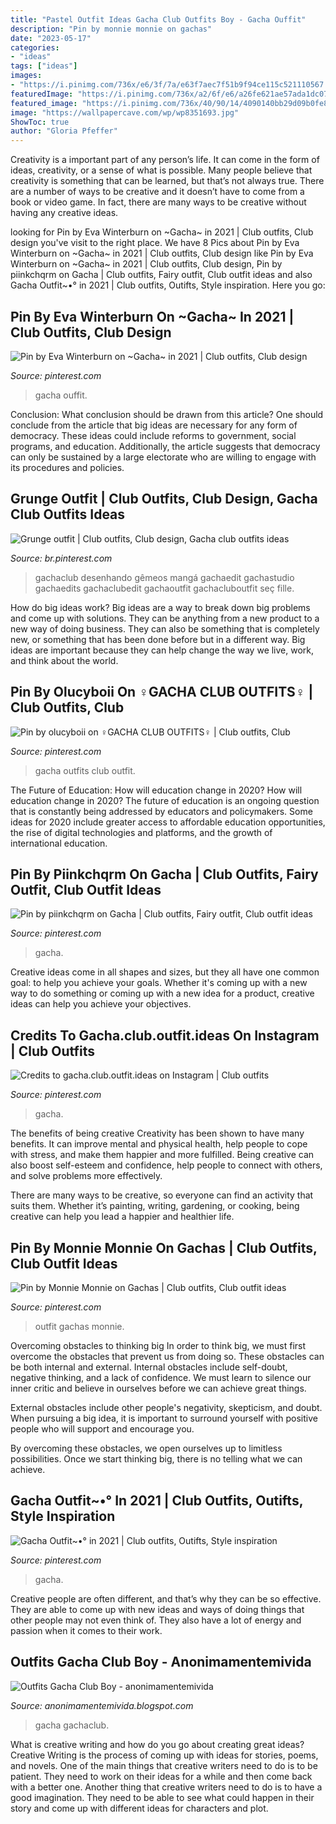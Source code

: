 ```yaml
---
title: "Pastel Outfit Ideas Gacha Club Outfits Boy - Gacha Ouffit"
description: "Pin by monnie monnie on gachas"
date: "2023-05-17"
categories:
- "ideas"
tags: ["ideas"]
images:
- "https://i.pinimg.com/736x/e6/3f/7a/e63f7aec7f51b9f94ce115c521110567.jpg"
featuredImage: "https://i.pinimg.com/736x/a2/6f/e6/a26fe621ae57ada1dc0726b9643b6695.jpg"
featured_image: "https://i.pinimg.com/736x/40/90/14/4090140bb29d09b0fe8bf275404b97a0.jpg"
image: "https://wallpapercave.com/wp/wp8351693.jpg"
ShowToc: true
author: "Gloria Pfeffer"
---
```



Creativity is a important part of any person’s life. It can come in the form of ideas, creativity, or a sense of what is possible. Many people believe that creativity is something that can be learned, but that’s not always true. There are a number of ways to be creative and it doesn’t have to come from a book or video game. In fact, there are many ways to be creative without having any creative ideas.

	

		
looking for Pin by Eva Winterburn on ~Gacha~ in 2021 | Club outfits, Club design you've visit to the right place. We have 8 Pics about Pin by Eva Winterburn on ~Gacha~ in 2021 | Club outfits, Club design like Pin by Eva Winterburn on ~Gacha~ in 2021 | Club outfits, Club design, Pin by piinkchqrm on Gacha | Club outfits, Fairy outfit, Club outfit ideas and also Gacha Outfit~•° in 2021 | Club outfits, Outifts, Style inspiration. Here you go:
		
    
## Pin By Eva Winterburn On ~Gacha~ In 2021 | Club Outfits, Club Design

<img loading=lazy src="https://i.pinimg.com/736x/a2/6f/e6/a26fe621ae57ada1dc0726b9643b6695.jpg" onerror="this.onerror=null;this.src='https://tse1.mm.bing.net/th?id=OIP.YHLZWe735bNjvxxBDRWYVQHaHa&amp;pid=15.1';" alt="Pin by Eva Winterburn on ~Gacha~ in 2021 | Club outfits, Club design">

_Source: pinterest.com_

>gacha ouffit. 

	

Conclusion: What conclusion should be drawn from this article?
One should conclude from the article that big ideas are necessary for any form of democracy. These ideas could include reforms to government, social programs, and education. Additionally, the article suggests that democracy can only be sustained by a large electorate who are willing to engage with its procedures and policies.

    
## Grunge Outfit | Club Outfits, Club Design, Gacha Club Outfits Ideas

<img loading=lazy src="https://i.pinimg.com/originals/57/04/14/570414dbf414992045904a7f5ec27ea2.jpg" onerror="this.onerror=null;this.src='https://tse3.mm.bing.net/th?id=OIP.LQyA8pxYl0lOjucBknBljwHaHb&amp;pid=15.1';" alt="Grunge outfit | Club outfits, Club design, Gacha club outfits ideas">

_Source: br.pinterest.com_

>gachaclub desenhando gêmeos mangá gachaedit gachastudio gachaedits gachaclubedit gachaoutfit gachacluboutfit seç fille. 

	

How do big ideas work?
Big ideas are a way to break down big problems and come up with solutions. They can be anything from a new product to a new way of doing business. They can also be something that is completely new, or something that has been done before but in a different way. Big ideas are important because they can help change the way we live, work, and think about the world.

    
## Pin By Olucyboii On ‍♀️GACHA CLUB OUTFITS‍♀️ | Club Outfits, Club

<img loading=lazy src="https://i.pinimg.com/736x/df/a8/c8/dfa8c8a285ebb96c649fe1cda069a09d.jpg" onerror="this.onerror=null;this.src='https://tse4.mm.bing.net/th?id=OIP.iyW8AeIDhbgC9fEjRUNCfQHaFh&amp;pid=15.1';" alt="Pin by olucyboii on ‍♀️GACHA CLUB OUTFITS‍♀️ | Club outfits, Club">

_Source: pinterest.com_

>gacha outfits club outfit. 

	

The Future of Education: How will education change in 2020?
How will education change in 2020? The future of education is an ongoing question that is constantly being addressed by educators and policymakers. Some ideas for 2020 include greater access to affordable education opportunities, the rise of digital technologies and platforms, and the growth of international education.

    
## Pin By Piinkchqrm On Gacha | Club Outfits, Fairy Outfit, Club Outfit Ideas

<img loading=lazy src="https://i.pinimg.com/736x/e6/3f/7a/e63f7aec7f51b9f94ce115c521110567.jpg" onerror="this.onerror=null;this.src='https://tse2.mm.bing.net/th?id=OIP.IH97fvUaMWDye_Esa7G06QHaG_&amp;pid=15.1';" alt="Pin by piinkchqrm on Gacha | Club outfits, Fairy outfit, Club outfit ideas">

_Source: pinterest.com_

>gacha. 

	

Creative ideas come in all shapes and sizes, but they all have one common goal: to help you achieve your goals. Whether it's coming up with a new way to do something or coming up with a new idea for a product, creative ideas can help you achieve your objectives.

    
## Credits To Gacha.club.outfit.ideas On Instagram | Club Outfits

<img loading=lazy src="https://i.pinimg.com/736x/e0/6d/22/e06d227f85ae7009adb8a4b544ef320c.jpg" onerror="this.onerror=null;this.src='https://tse2.mm.bing.net/th?id=OIP.SId-997fwTJJX9hnyjGNkgHaHY&amp;pid=15.1';" alt="Credits to gacha.club.outfit.ideas on Instagram | Club outfits">

_Source: pinterest.com_

>gacha. 

	

The benefits of being creative
Creativity has been shown to have many benefits. It can improve mental and physical health, help people to cope with stress, and make them happier and more fulfilled.
Being creative can also boost self-esteem and confidence, help people to connect with others, and solve problems more effectively.

There are many ways to be creative, so everyone can find an activity that suits them. Whether it’s painting, writing, gardening, or cooking, being creative can help you lead a happier and healthier life.

    
## Pin By Monnie Monnie On Gachas | Club Outfits, Club Outfit Ideas

<img loading=lazy src="https://i.pinimg.com/originals/7d/c6/d3/7dc6d38edb94b270be8078e50f3f94e4.jpg" onerror="this.onerror=null;this.src='https://tse2.mm.bing.net/th?id=OIP.kjs4_v3tbYqrptR9AvWBegHaHa&amp;pid=15.1';" alt="Pin by Monnie Monnie on Gachas | Club outfits, Club outfit ideas">

_Source: pinterest.com_

>outfit gachas monnie. 

	

Overcoming obstacles to thinking big
In order to think big, we must first overcome the obstacles that prevent us from doing so. These obstacles can be both internal and external.
Internal obstacles include self-doubt, negative thinking, and a lack of confidence. We must learn to silence our inner critic and believe in ourselves before we can achieve great things.

External obstacles include other people's negativity, skepticism, and doubt. When pursuing a big idea, it is important to surround yourself with positive people who will support and encourage you.

By overcoming these obstacles, we open ourselves up to limitless possibilities. Once we start thinking big, there is no telling what we can achieve.

    
## Gacha Outfit~•° In 2021 | Club Outfits, Outifts, Style Inspiration

<img loading=lazy src="https://i.pinimg.com/736x/40/90/14/4090140bb29d09b0fe8bf275404b97a0.jpg" onerror="this.onerror=null;this.src='https://tse2.mm.bing.net/th?id=OIP.uRCqmVsm8K4txMQlkuuUQQHaHT&amp;pid=15.1';" alt="Gacha Outfit~•° in 2021 | Club outfits, Outifts, Style inspiration">

_Source: pinterest.com_

>gacha. 

	

Creative people are often different, and that’s why they can be so effective. They are able to come up with new ideas and ways of doing things that other people may not even think of. They also have a lot of energy and passion when it comes to their work.

    
## Outfits Gacha Club Boy - Anonimamentemivida

<img loading=lazy src="https://wallpapercave.com/wp/wp8351693.jpg" onerror="this.onerror=null;this.src='https://tse1.mm.bing.net/th?id=OIP.Z_sWAFPmwPvUCrZnp71bBQHaEo&amp;pid=15.1';" alt="Outfits Gacha Club Boy - anonimamentemivida">

_Source: anonimamentemivida.blogspot.com_

>gacha gachaclub. 

	

What is creative writing and how do you go about creating great ideas?
Creative Writing is the process of coming up with ideas for stories, poems, and novels. One of the main things that creative writers need to do is to be patient. They need to work on their ideas for a while and then come back with a better one. Another thing that creative writers need to do is to have a good imagination. They need to be able to see what could happen in their story and come up with different ideas for characters and plot.

